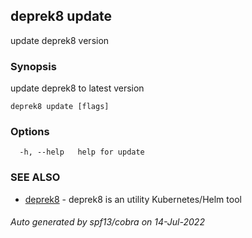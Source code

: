 ## deprek8 update

update deprek8 version

### Synopsis

update deprek8 to latest version

```
deprek8 update [flags]
```

### Options

```
  -h, --help   help for update
```

### SEE ALSO

* [deprek8](deprek8.md)	 - deprek8 is an utility Kubernetes/Helm tool

###### Auto generated by spf13/cobra on 14-Jul-2022
